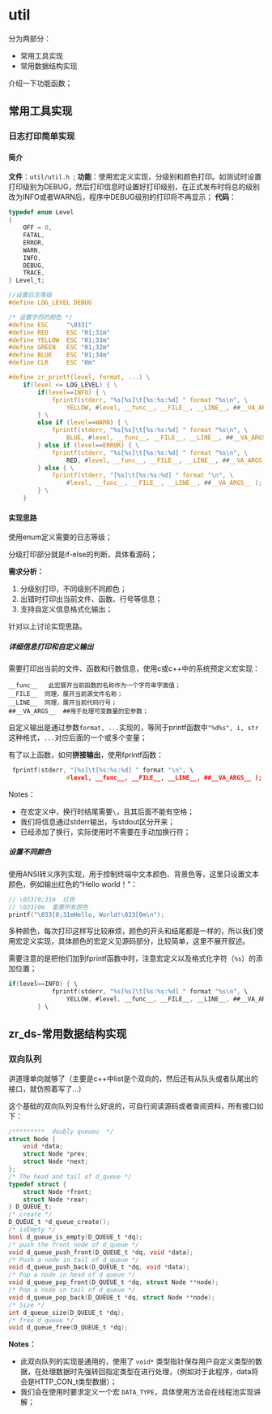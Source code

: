 # util

分为两部分：

* 常用工具实现
* 常用数据结构实现

介绍一下功能函数；

## 常用工具实现

### 日志打印简单实现

#### 简介

**文件**：`util/util.h `;
**功能**：使用宏定义实现，分级别和颜色打印。如测试时设置打印级别为DEBUG，然后打印信息时设置好打印级别，在正式发布时将总的级别改为INFO或者WARN后，程序中DEBUG级别的打印将不再显示；
**代码**：

``` c
typedef enum Level
{
	OFF = 0,
	FATAL,
	ERROR,
	WARN,
	INFO,
	DEBUG,
	TRACE,
} Level_t;

//设置日志等级
#define LOG_LEVEL DEBUG

/* 设置字符的颜色 */
#define ESC     "\033["
#define RED     ESC "01;31m"
#define YELLOW  ESC "01;33m"
#define GREEN   ESC "01;32m"
#define BLUE    ESC "01;34m"
#define CLR     ESC "0m"

#define zr_printf(level, format, ...) \
    if(level <= LOG_LEVEL) { \
        if(level==INFO) { \
            fprintf(stderr, "%s[%s]\t[%s:%s:%d] " format "%s\n", \
                YELLOW, #level, __func__, __FILE__, __LINE__, ##__VA_ARGS__, CLR ); \
        } \
        else if (level==WARN) { \
            fprintf(stderr, "%s[%s]\t[%s:%s:%d] " format "%s\n", \
                BLUE, #level, __func__, __FILE__, __LINE__, ##__VA_ARGS__, CLR ); \
        } else if (level==ERROR) { \
            fprintf(stderr, "%s[%s]\t[%s:%s:%d] " format "%s\n", \
                RED, #level, __func__, __FILE__, __LINE__, ##__VA_ARGS__, CLR ); \
        } else { \
            fprintf(stderr, "[%s]\t[%s:%s:%d] " format "\n", \
                #level, __func__, __FILE__, __LINE__, ##__VA_ARGS__ ); \
        } \
    }
```

#### 实现思路

使用enum定义需要的日志等级；

分级打印部分就是if-else的判断，具体看源码；

 **需求分析：**

1. 分级别打印，不同级别不同颜色；
2. 出错时打印出当前文件、函数、行号等信息；
3. 支持自定义信息格式化输出；

针对以上讨论实现思路。

##### 详细信息打印和自定义输出

需要打印出当前的文件、函数和行数信息，使用c或c++中的系统预定义宏实现：

```text
__func__   此宏展开当前函数的名称作为一个字符串字面值；
__FILE__  同理，展开当前源文件名称；
__LINE__  同理，展开当前代码行号；
##__VA_ARGS__  ##用于处理可变数量的宏参数；
```

自定义输出是通过参数`format, ...`实现的，等同于printf函数中`"%d%s", i, str`这种格式，`...`对应后面的一个或多个变量；

有了以上函数，如何**拼接输出**，使用fprintf函数：

```c
 fprintf(stderr, "[%s]\t[%s:%s:%d] " format "\n", \
                #level, __func__, __FILE__, __LINE__, ##__VA_ARGS__ ); \
```

Notes：

* 在宏定义中，换行时结尾需要`\`，且其后面不能有空格；
* 我们将信息通过stderr输出，与stdout区分开来；
* 已经添加了换行，实际使用时不需要在手动加换行符；



##### 设置不同颜色

使用ANSI转义序列实现，用于控制终端中文本颜色、背景色等，这里只设置文本颜色，例如输出红色的“Hello world！”：

```c
// \033[0;31m  红色
// \033[0m  重置所有颜色
printf("\033[0;31mHello, World!\033[0m\n");
```

多种颜色，每次打印这样写比较麻烦，颜色的开头和结尾都是一样的，所以我们使用宏定义实现，具体颜色的宏定义见源码部分，比较简单，这里不展开叙述。

需要注意的是把他们加到fprintf函数中时，注意宏定义以及格式化字符（`%s`）的添加位置；

```c
if(level==INFO) { \
            fprintf(stderr, "%s[%s]\t[%s:%s:%d] " format "%s\n", \
                YELLOW, #level, __func__, __FILE__, __LINE__, ##__VA_ARGS__, CLR ); \
        } \
```



## zr_ds-常用数据结构实现

### 双向队列

讲道理单向就够了（主要是c++中list是个双向的，然后还有从队头或者队尾出的接口，就仿照着写了...）

这个基础的双向队列没有什么好说的，可自行阅读源码或者查阅资料，所有接口如下：

```c
/*********  doubly queueu  */
struct Node {
    void *data;
    struct Node *prev;
    struct Node *next;
};
/* The head and tail of d_queue */
typedef struct {
    struct Node *front;
    struct Node *rear;
} D_QUEUE_t;
/* create */
D_QUEUE_t *d_queue_create();
/* isEmpty */
bool d_queue_is_empty(D_QUEUE_t *dq);
/* push the front node of d_queue */
void d_queue_push_front(D_QUEUE_t *dq, void *data);
/* Push a node in tail of d_queue */
void d_queue_push_back(D_QUEUE_t *dq, void *data);
/* Pop a node in head of d queue */
void d_queue_pop_front(D_QUEUE_t *dq, struct Node **node);
/* Pop a node in tail of d_queue */
void d_queue_pop_back(D_QUEUE_t *dq, struct Node **node);
/* Size */
int d_queue_size(D_QUEUE_t *dq);
/* free d_queue */
void d_queue_free(D_QUEUE_t *dq);
```

**Notes：**

* 此双向队列的实现是通用的，使用了 `void*` 类型指针保存用户自定义类型的数据，在处理数据时先强转回指定类型在进行处理，（例如对于此程序，data将会是HTTP_CON_t类型数据）；
* 我们会在使用时要求定义一个宏 `DATA_TYPE`，具体使用方法会在线程池实现讲解；









